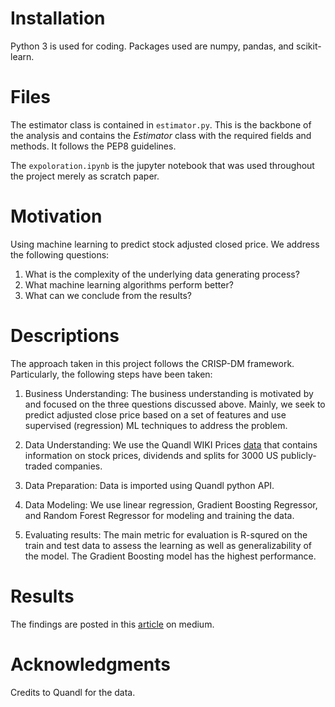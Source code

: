 # Installation
Python 3 is used for coding. Packages used are numpy, pandas, and scikit-learn.

# Files
The estimator class is contained in `estimator.py`. This is the backbone of the analysis and contains the *Estimator* class with the required fields and methods. It follows the PEP8 guidelines.

The `expoloration.ipynb` is the jupyter notebook that was used throughout the project merely as scratch paper.

# Motivation
Using machine learning to predict stock adjusted closed price. We address the following questions:

1. What is the complexity of the underlying data generating process?
2. What machine learning algorithms perform better?
3. What can we conclude from the results?

# Descriptions

The approach taken in this project follows the CRISP-DM framework. Particularly, the following steps have been taken:

1. Business Understanding: The business understanding is motivated by and focused on the three questions discussed above. Mainly, we seek to predict adjusted close price based on a set of features and use supervised (regression) ML techniques to address the problem.

2. Data Understanding: We use the Quandl WIKI Prices [data](https://www.quandl.com/databases/WIKIP/documentation?anchor=database-overview) that contains information on stock prices, dividends and splits for 3000 US publicly-traded companies.

3. Data Preparation: Data is imported using Quandl python API.

4. Data Modeling: We use linear regression, Gradient Boosting Regressor, and Random Forest Regressor for modeling and training the data.

5. Evaluating results: The main metric for evaluation is R-squred on the train and test data to assess the learning as well as generalizability of the model. The Gradient Boosting model has the highest performance.

# Results
The findings are posted in this [article](https://medium.com/@sepehr.ramyar/stock-price-prediction-with-machine-learning-ddc4087ddecd) on medium.

# Acknowledgments
Credits to Quandl for the data.
